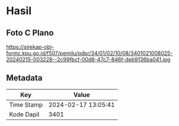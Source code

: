 # Hasil

## Foto C Plano

https://sirekap-obj-formc.kpu.go.id/f507/pemilu/pdpr/34/01/02/10/08/3401021008025-20240215-003228--2c99fbcf-00d8-47c7-846f-deb9136ba041.jpg


## Metadata

| Key        | Value               |
| ---------- | ------------------- |
| Time Stamp | 2024-02-17 13:05:41 |
| Kode Dapil | 3401                |




